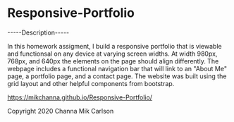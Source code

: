 # Responsive-Portfolio

-----Description-----

In this homework assigment, I build a responsive portfolio that is viewable and functionsal on any device at varying screen widths.  At width 980px, 768px, and 640px the elements on the page should align differently.  The webpage includes a functional navigation bar that will link to an "About Me" page, a portfolio page, and a contact page.  The website was built using the grid layout and other helpful components from bootstrap.


https://mikchanna.github.io/Responsive-Portfolio/

Copyright 2020 Channa Mik Carlson